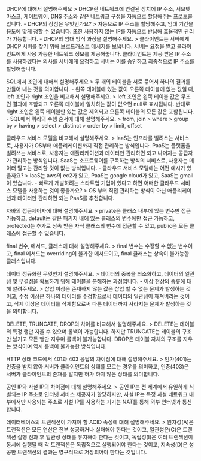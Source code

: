 DHCP에 대해서 설명해주세요
    > DHCP란 네트워크에 연결된 장치에 IP 주소, 서브넷마스크, 게이트웨이, DNS 주소와 같은 네트워크 구성을 자동으로 할당해주는 프로토콜입니다.
    - DHCP의 장점은 무엇인가요?
        > 자동으로 IP 주소를 할당해주고, 임대 기간을 용도에 맞게 정할 수 있습니다. 또한 사용하지 않는 IP를 자동으로 반납해 효율적인 관리가 가능합니다.
    - DHCP의 임대 방식 과정을 설명해주세요.
        > 클라이언트는 서버에게 DHCP 서버를 찾기 위해 브로드캐스트 메시지를 보냅니다. 서버는 요청을 받고 클라이언트에게 사용 가능한 네트워크 정보를 제공해줍니다. 클라이언트는 제공 받은 IP 주소를 사용하겠다는 의사를 서버에게 요청하고 서버는 이를 승인하고 최종적으로 IP 주소를 할당해줍니다.

SQL에서 조인에 대해서 설명해주세요
    > 두 개의 테이블을 서로 묶어서 하나의 결과를 만들어 내는 것을 의미합니다.
    - 왼쪽 테이블에 있는 값이 오른쪽 테이블에 없는 값일 때, left 조인과 right 조인을 비교해서 설명해주세요.
        > left 조인은 왼쪽 테이블 값은 무조건 결과에 포함되고 오른쪽 테이블에 일치하는 값이 없으면 null로 표시됩니다. 반대로 right 조인은 왼쪽 테이블만 있는 값은 제외되고 오른쪽 테이블의 모든 값은 포함됩니다.
    - SQL에서 쿼리의 수행 순서에 대해 설명해주세요.
        > from, join > where > group by > having > select > distinct > order by > limit, offset
     
클라우드 서비스 모델을 비교해서 설명해주세요.
    > IaaS는 인프라를 빌려쓰는 서비스로, 사용자가 OS부터 애플리케이션까지 직접 관리하는 방식입니다. PaaS는 플랫폼을 빌려쓰는 서비스로, 사용자는 애플리케이션과 데이터만 관리하면 되고 나머지는 공급자가 관리하는 방식입니다. SaaS는 소프트웨어를 구독하는 방식의 서비스로, 사용자는 데이터 말고는 관리할 것이 없는 방식입니다.
    - 클라우드 서비스 모델에는 어떤 예시가 있을까요?
        > IaaS는 aws의 ec2가 있고, PaaS는 google cloud가 있고, SaaS는 gmail이 있습니다.
    - 빠르게 개발하려는 스타트업 기업이 있다고 하면 어떠한 클라우드 서비스 모델을 사용하는 것이 좋을까요?
        > OS 부터 직접 관리하는 방식이 아닌 애플리케이션과 데이터만 관리하면 되는 PaaS를 추천합니다.

자바의 접근제어자에 대해 설명해주세요
    > private은 클래스 내부에 있는 변수만 접근 가능하고, default는 같은 패키지 내에 있는 클래스의 변수에만 접근 가능하고, protected는 추가로 상속 받은 자식 클래스의 변수에 접근할 수 있고, public은 모든 클래스에 접근할 수 있습니다.

final 변수, 메서드, 클래스에 대해 설명해주세요.
    > final 변수는 수정할 수 없는 변수이고, final 메서드는 overriding이 불가한 메서드이고, final 클래스는 상속이 불가능한 클래스입니다.

데이터 정규화란 무엇인지 설명해주세요.
    > 데이터의 중복을 최소화하고, 데이터의 일관성 및 무결성을 확보하기 위해 테이블을 분해하는 과정입니다.
    - 이상 현상의 종류에 대해 알려주세요.
        > 삽입 이상은 존재하지 않는 값은 삽입 할 수 없는 문제가 발생하는 것이고, 수정 이상은 하나의 데이터를 수정함으로써 데이터의 일관성이 깨져버리는 것이고, 삭제 이상은 데이터를 삭제함으로써 다른 데이터까지 사라지는 문제가 발생하는 것을 의미합니다.

DELETE, TRUNCATE, DROP의 차이를 비교해서 설명해주세요.
    > DELETE는 테이블의 특정 행만 지울 수 있으며 롤백이 가능합니다. 하지만 TRUNCATE는 테이블의 구조만 남기고 모든 행만 지우며 롤백이 불가능합니다. DROP은 테이블 자체의 구조를 지우는 방식이며 역시 롤백이 불가능한 방식입니다.

HTTP 상태 코드에서 401과 403 응답의 차이점에 대해 설명해주세요.
    > 인가(401)는 인증을 받지 않아 서버가 클라이언트의 상태를 모르는 경우를 의미하고, 인증(403)은 서버가 클라이언트의 존재를 알지만 허가 하지 않은 상태를 의미합니다.

공인 IP와 사설 IP의 차이점에 대해 설명해주세요.
    > 공인 IP는 전 세계에서 유일하게 식별되는 IP 주소로 인터넷 서비스 제공자가 할당하지만, 사설 IP는 특정 사설 네트워크 내부에서만 사용되는 주소로 사설 IP를 사용하는 기기는 NAT를 통해 외부 인터넷과 통신합니다.

데이터베이스의 트랜잭션이 가져야 할 ACID 속성에 대해 설명해주세요.
    > 원자성(A)은 트랜잭션은 모든 연산은 전부 성공하거나 실패해야 한다는 것이고, 일관성은(C)은 트랜잭션 실행 전과 후 일관성 상태를 유지해야 한다는 것이고, 독립성(I)은 여러 트랜잭션이 동시에 실행될 때 각 트랜잭션은 독립적으로 실행되어야 한다는 것이고, 지속성(D)은 성공한 트랜잭션의 결과는 영구적으로 저장되어야 한다는 것입니다.
